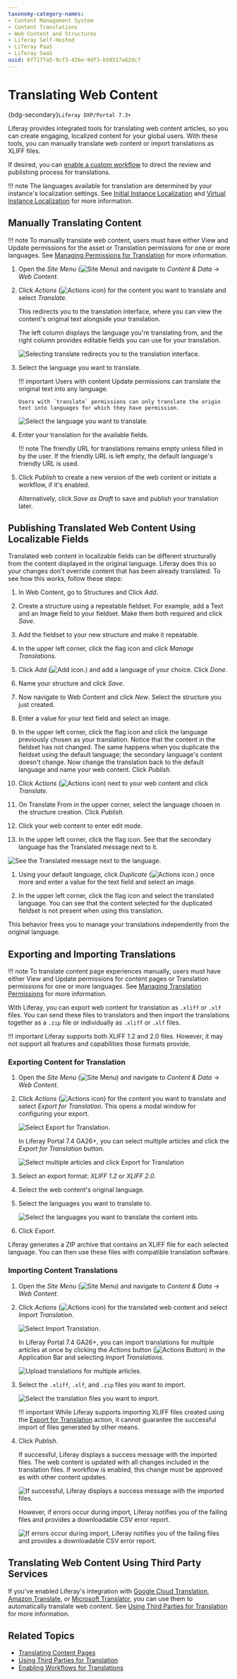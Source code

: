 ```yaml
---
taxonomy-category-names:
- Content Management System
- Content Translations
- Web Content and Structures
- Liferay Self-Hosted
- Liferay PaaS
- Liferay SaaS
uuid: 6f717fa5-9cf3-426e-9df3-b59517a62dc7
---
```

# Translating Web Content

{bdg-secondary}`Liferay DXP/Portal 7.3+`

Liferay provides integrated tools for translating web content articles, so you can create engaging, localized content for your global users. With these tools, you can manually translate web content or import translations as XLIFF files.

If desired, you can [enable a custom workflow](./enabling-workflows-for-translations.md) to direct the review and publishing process for translations.

!!! note
    The languages available for translation are determined by your instance's localization settings. See [Initial Instance Localization](../../installation-and-upgrades/setting-up-liferay/initial-instance-localization.md) and [Virtual Instance Localization](../../system-administration/configuring-liferay/virtual-instances/localization.md) for more information.

## Manually Translating Content

!!! note
    To manually translate web content, users must have either View and Update permissions for the asset or Translation permissions for one or more languages. See [Managing Permissions for Translation](./managing-translation-permissions.md) for more information.

1. Open the *Site Menu* (![Site Menu](../../images/icon-product-menu.png)) and navigate to *Content & Data* &rarr; *Web Content*.

1. Click *Actions* (![Actions icon](../../images/icon-actions.png)) for the content you want to translate and select *Translate*.

   This redirects you to the translation interface, where you can view the content's original text alongside your translation.

   The left column displays the language you're translating from, and the right column provides editable fields you can use for your translation.

   ![Selecting translate redirects you to the translation interface.](./translating-web-content/images/01.png)

1. Select the language you want to translate.

   !!! important
       Users with content Update permissions can translate the original text into any language.

       Users with `translate` permissions can only translate the origin text into languages for which they have permission.

   ![Select the language you want to translate.](./translating-web-content/images/02.png)

1. Enter your translation for the available fields.

   !!! note
       The friendly URL for translations remains empty unless filled in by the user. If the friendly URL is left empty, the default language's friendly URL is used.

1. Click *Publish* to create a new version of the web content or initiate a workflow, if it's enabled.

   Alternatively, click *Save as Draft* to save and publish your translation later.

## Publishing Translated Web Content Using Localizable Fields

Translated web content in localizable fields can be different structurally from the content displayed in the original language. Liferay does this so your changes don't override content that has been already translated. To see how this works, follow these steps:

1. In Web Content, go to Structures and Click *Add*.

1. Create a structure using a repeatable fieldset. For example, add a Text and an Image field to your fieldset. Make them both required and click *Save*.

1. Add the fieldset to your new structure and make it repeatable.

1. In the upper left corner, click the flag icon and click *Manage Translations*.

1. Click *Add* (![Add icon.](../../images/icon-add.png)) and add a language of your choice. Click *Done*.

1. Name your structure and click *Save*.

1. Now navigate to Web Content and click *New*. Select the structure you just created.

1. Enter a value for your text field and select an image.

1. In the upper left corner, click the flag icon and click the language previously chosen as your translation. Notice that the content in the fieldset has not changed. The same happens when you duplicate the fieldset using the default language; the secondary language's content doesn't change. Now change the translation back to the default language and name your web content. Click *Publish*.

1.  Click *Actions* (![Actions icon](../../images/icon-actions.png)) next to your web content and click *Translate*.

1. On Translate From in the upper corner, select the language chosen in the structure creation. Click *Publish*.

1. Click your web content to enter edit mode.

1. In the upper left corner, click the flag icon. See that the secondary language has the Translated message next to it.

![See the Translated message next to the language.](./translating-web-content/images/03.png)

1. Using your default language, click *Duplicate* (![Actions icon.](../../images/icon-actions.png)) once more and enter a value for the text field and select an image.

1. In the upper left corner, click the flag icon and select the translated language. You can see that the content selected for the duplicated fieldset is not present when using this translation.

This behavior frees you to manage your translations independently from the original language.

## Exporting and Importing Translations

!!! note
    To translate content page experiences manually, users must have either View and Update permissions for content pages or Translation permissions for one or more languages. See [Managing Translation Permissions](./managing-translation-permissions.md) for more information.

With Liferay, you can export web content for translation as `.xliff` or `.xlf` files. You can send these files to translators and then import the translations together as a `.zip` file or individually as `.xliff` or `.xlf` files.

!!! important
    Liferay supports both XLIFF 1.2 and 2.0 files. However, it may not support all features and capabilities those formats provide.

### Exporting Content for Translation

1. Open the *Site Menu* (![Site Menu](../../images/icon-product-menu.png)) and navigate to *Content & Data* &rarr; *Web Content*.

1. Click *Actions* (![Actions icon](../../images/icon-actions.png)) for the content you want to translate and select *Export for Translation*. This opens a modal window for configuring your export.

   ![Select Export for Translation.](./translating-web-content/images/04.png)

   In Liferay Portal 7.4 GA26+, you can select multiple articles and click the *Export for Translation* button.

   ![Select multiple articles and click Export for Translation](./translating-web-content/images/05.png)

1. Select an export format: *XLIFF 1.2* or *XLIFF 2.0*.

1. Select the web content's original language.

1. Select the languages you want to translate to.

   ![Select the languages you want to translate the content into.](./translating-web-content/images/06.png)

1. Click *Export*.

Liferay generates a ZIP archive that contains an XLIFF file for each selected language. You can then use these files with compatible translation software.

### Importing Content Translations

1. Open the *Site Menu* (![Site Menu](../../images/icon-product-menu.png)) and navigate to *Content & Data* &rarr; *Web Content*.

1. Click *Actions* (![Actions icon](../../images/icon-actions.png)) for the translated web content and select *Import Translation*.

   ![Select Import Translation.](./translating-web-content/images/07.png)

   In Liferay Portal 7.4 GA26+, you can import translations for multiple articles at once by clicking the *Actions* button (![Actions Button](../../images/icon-actions.png)) in the Application Bar and selecting *Import Translations*.

   ![Upload translations for multiple articles.](./translating-web-content/images/08.png)

1. Select the `.xliff`, `.xlf`, and `.zip` files you want to import.

   ![Select the translation files you want to import.](./translating-web-content/images/09.png)

   !!! important
       While Liferay supports importing XLIFF files created using the [Export for Translation](#exporting-content-for-translation) action, it cannot guarantee the successful import of files generated by other means.

1. Click *Publish*.

   If successful, Liferay displays a success message with the imported files. The web content is updated with all changes included in the translation files. If workflow is enabled, this change must be approved as with other content updates.

   ![If successful, Liferay displays a success message with the imported files.](./translating-web-content/images/10.png)

   However, if errors occur during import, Liferay notifies you of the failing files and provides a downloadable CSV error report.

   ![If errors occur during import, Liferay notifies you of the failing files and provides a downloadable CSV error report.](./translating-web-content/images/11.png)

## Translating Web Content Using Third Party Services

If you've enabled Liferay's integration with [Google Cloud Translation](https://cloud.google.com/translate/docs/setup), [Amazon Translate](https://docs.aws.amazon.com/translate/latest/dg/what-is.html), or [Microsoft Translator](https://docs.microsoft.com/en-us/azure/cognitive-services/translator/), you can use them to automatically translate web content. See [Using Third Parties for Translation](./using-third-parties-for-translation.md) for more information.

## Related Topics

- [Translating Content Pages](./translating-content-pages.md)
- [Using Third Parties for Translation](./using-third-parties-for-translation.md)
- [Enabling Workflows for Translations](./enabling-workflows-for-translations.md)
